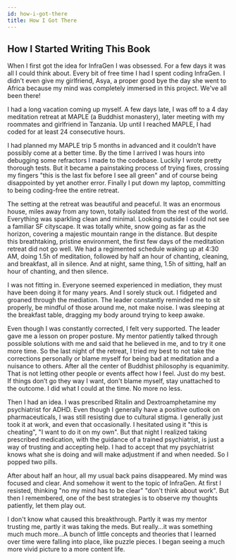 ```yaml
---
id: how-i-got-there
title: How I Got There
---
```


## How I Started Writing This Book

When I first got the idea for InfraGen I was obsessed. For a few days it was all I could think about. Every bit of free time I had I spent coding InfraGen. I didn't even give my girlfriend, Asya, a proper good bye the day she went to Africa because my mind was completely immersed in this project. We've all been there!

I had a long vacation coming up myself. A few days late, I was off to a 4 day meditation retreat at MAPLE (a Buddhist monastery), later meeting with my roommates and girlfriend in Tanzania. Up until I reached MAPLE, I had coded for at least 24 consecutive hours.

I had planned my MAPLE trip 5 months in advanced and it couldn’t have possibly come at a better time. By the time I arrived I was hours into debugging some refractors I made to the codebase. Luckily I wrote pretty thorough tests. But it became a painstaking process of trying fixes, crossing my fingers "this is the last fix before I see all green" and of course being disappointed by yet another error. Finally I put down my laptop, committing to being coding-free the entire retreat.

The setting at the retreat was beautiful and peaceful. It was an enormous house, miles away from any town, totally isolated from the rest of the world. Everything was sparkling clean and minimal. Looking outside I could not see a familiar SF cityscape. It was totally white, snow going as far as the horizon, covering a majestic mountain range in the distance. But despite this breathtaking, pristine environment, the first few days of the meditation retreat did not go well. We had a regimented schedule waking up at 4:30 AM, doing 1.5h of meditation, followed by half an hour of chanting, cleaning, and breakfast, all in silence. And at night, same thing, 1.5h of sitting, half an hour of chanting, and then silence.

I was not fitting in. Everyone seemed experienced in mediation, they must have been doing it for many years. And I sorely stuck out. I fidgeted and groaned through the mediation. The leader constantly reminded me to sit properly, be mindful of those around me, not make noise. I was sleeping at the breakfast table, dragging my body around trying to keep awake.

Even though I was constantly corrected, I felt very supported. The leader gave me a lesson on proper posture. My mentor patiently talked through possible solutions with me and said that he believed in me, and to try it one more time. So the last night of the retreat, I tried my best to not take the corrections personally or blame myself for being bad at meditation and a nuisance to others. After all the center of Buddhist philosophy is equanimity. That is not letting other people or events affect how I feel. Just do my best. If things don’t go they way I want, don't blame myself, stay unattached to the outcome. I did what I could at the time. No more no less.

Then I had an idea. I was prescribed Ritalin and Dextroamphetamine my psychiatrist for ADHD. Even though I generally have a positive outlook on pharmaceuticals, I was still resisting due to cultural stigma. I generally just took it at work, and even that occasionally. I hesitated using it "this is cheating", "I want to do it on my own". But that night I realized taking prescribed medication, with the guidance of a trained psychiatrist, is just a way of trusting and accepting help. I had to accept that my psychiatrist knows what she is doing and will make adjustment if and when needed. So I popped two pills.

After about half an hour, all my usual back pains disappeared. My mind was focused and clear. And somehow it went to the topic of InfraGen. At first I resisted, thinking "no my mind has to be clear" "don't think about work". But then I remembered, one of the best strategies is to observe my thoughts patiently, let them play out.

I don't know what caused this breakthrough. Partly it was my mentor trusting me, partly it was taking the meds. But really...it was something much much more...A bunch of little concepts and theories that I learned over time were falling into place, like puzzle pieces. I began seeing a much more vivid picture to a more content life.
